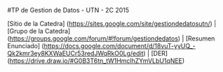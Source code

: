 #TP de Gestion de Datos - UTN - 2C 2015

[Sitio de la Catedra] (https://sites.google.com/site/gestiondedatosutn/) | [Grupo de la Catedra] (https://groups.google.com/forum/#!forum/gestiondedatos) | [Resumen Enunciado] (https://docs.google.com/document/d/18vuT-yyUQ_-Qk2kmr3ey8KXWaEUCr53redJWqRkO0Lg/edit)  | [DER] (https://drive.draw.io/#G0B3T6tn_tW1HmclhZYmVLbU1qNEE)
